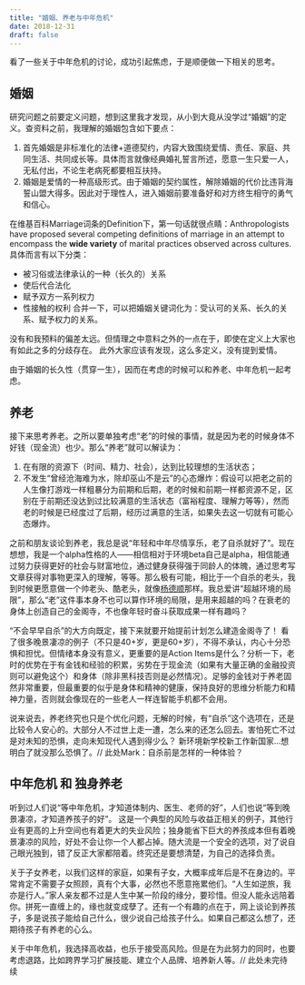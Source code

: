 ```yaml
---
title: "婚姻、养老与中年危机"
date: 2018-12-31
draft: false
---
```



看了一些关于中年危机的讨论，成功引起焦虑，于是顺便做一下相关的思考。

<!--more-->

## 婚姻
研究问题之前要定义问题，想到这里我才发现，从小到大竟从没学过“婚姻”的定义。查资料之前，我理解的婚姻包含如下要点：
1. 首先婚姻是非标准化的法律+道德契约，内容大致围绕爱情、责任、家庭、共同生活、共同成长等。具体而言就像经典婚礼誓言所述，愿意一生只爱一人，无私付出，不论生老病死都要相互扶持。
2. 婚姻是爱情的一种高级形式。由于婚姻的契约属性，解除婚姻的代价比违背海誓山盟大得多。因此对于理性人，进入婚姻前要准备好和对方终生相守的勇气和信心。

在维基百科Marriage词条的Definition下，第一句话就很点睛：Anthropologists have proposed several competing definitions of marriage in an attempt to encompass the **wide variety** of marital practices observed across cultures. 具体而言有以下分类：
- 被习俗或法律承认的一种（长久的）关系
- 使后代合法化
- 赋予双方一系列权力
- 性接触的权利
合并一下，可以把婚姻关键词化为：受认可的关系、长久的关系、赋予权力的关系。

没有和我预料的偏差太远。但情理之中意料之外的一点在于，即使在定义上大家也有如此之多的分歧存在。
此外大家应该有发现，这么多定义，没有提到爱情。

由于婚姻的长久性（贯穿一生），因而在考虑的时候可以和养老、中年危机一起考虑。

## 养老
接下来思考养老。之所以要单独考虑“老”的时候的事情，就是因为老的时候身体不好钱（现金流）也少。那么“养老”就可以解读为：
1. 在有限的资源下（时间、精力、社会），达到比较理想的生活状态；
2. 不发生“曾经沧海难为水，除却巫山不是云”的心态爆炸：假设可以把老之前的人生像打游戏一样粗暴分为前期和后期，老的时候和前期一样都资源不足，区别在于前期还没达到过比较满意的生活状态（富裕程度、理解力等等），然而老的时候是已经度过了后期，经历过满意的生活，如果失去这一切就有可能心态爆炸。

之前和朋友谈论到养老，我总是说“年轻和中年尽情享乐，老了自杀就好了”。现在想想，我是一个alpha性格的人——相信相对于环境beta自己是alpha，相信能通过努力获得更好的社会与财富地位，通过健身获得强于同龄人的体魄，通过思考写文章获得对事物更深入的理解，等等。那么极有可能，相比于一个自杀的老头，我到时候更愿意做一个帅老头、酷老头，就像[杨德顺](https://baike.baidu.com/item/%E7%8E%8B%E5%BE%B7%E9%A1%BA/17716)那样。我总爱讲“超越环境的局限”，那么“老”这件事本身不也可以算作环境的局限，是用来超越的吗？在衰老的身体上创造自己的金阁寺，不也像年轻时奋斗获取成果一样有趣吗？

“不会早早自杀”的大方向既定，接下来就要开始提前计划怎么建造金阁寺了！
看了很多晚景凄凉的例子（不只是40+岁，更是60+岁），不得不承认，内心十分恐惧和担忧。但情绪本身没有意义，更重要的是Action Items是什么？分析一下，老时的优势在于有金钱和经验的积累，劣势在于现金流（如果有大量正确的金融投资则可以避免这个）和身体（除非黑科技否则是必然情况）。足够的金钱对于养老固然非常重要，但最重要的似乎是身体和精神的健康，保持良好的思维分析能力和精神力量，否则就会像现在的一些老人一样连智能手机都不会用。

说来说去，养老终究也只是个优化问题，无解的时候，有“自杀”这个选项在，还是比较令人安心的。大部分人不过世上走一遭，怎么来的还怎么回去。害怕死亡不过是对未知的恐惧，走向未知现代人遇到得少么？ 新环境新学校新工作新国家…想明白了就没那么恐惧了。// 此处Mark：自杀前是怎样的一种体验？

## 中年危机 和 独身养老
听到过人们说“等中年危机，才知道体制内、医生、老师的好”，人们也说“等到晚景凄凉，才知道养孩子的好”。
这是一个典型的风险与收益正相关的例子，其他行业有更高的上升空间也有着更大的失业风险；独身能省下巨大的养孩成本但有着晚景凄凉的风险，好处不会让你一个人都占掉。随大流是一个安全的选项，对了说自己眼光独到，错了反正大家都陪着。终究还是要想清楚，为自己的选择负责。

关于子女养老，以我们这样的家庭，如果有子女，大概率成年后是不在身边的。平常肯定不需要子女照顾，真有个大事，必然也不愿意拖累他们。“人生如逆旅，我亦是行人。”家人亲友都不过是人生中某一阶段的缘分，要珍惜。但没人能永远陪着你。拼死一直缠上的，缘也就变成孽了。还有一个有趣的点在于，网上谈论到养孩子，多是说孩子能给自己什么，很少说自己给孩子什么。如果自己都这么想了，还期待孩子有养老的心么。

关于中年危机，我选择高收益，也乐于接受高风险。但是在为此努力的同时，也要考虑退路，比如跨界学习扩展技能、建立个人品牌、培养新人等。// 此处未完待续